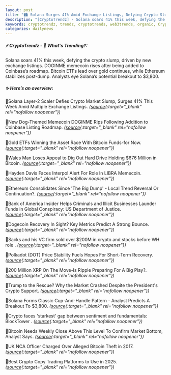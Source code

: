 ```yaml
---
layout: post
title: "🏙️ Solana Surges 41% Amid Exchange Listings, Defying Crypto Slump"
description: "[CryptoTrendz] - Solana soars 41% this week, defying the crypto slump, driven by new exchange listings. DOGINME memecoin rises after being added to Coinbase’s roadmap. Bitcoin ETFs lead over gold continues, while Ethereum stabilizes post-dump. Analysts eye Solana’s potential breakout to $3,800."
keywords: cryptotrendz, trendz, cryptotrends, web3trends, organic, Crypto, Bitcoin, Listing, Analyst, Memecoin, Market, XRP, Trading
categories: dailynews
---
```


##### ⚡ CryptoTrendz - 📌 *What's Trending?:*

Solana soars 41% this week, defying the crypto slump, driven by new exchange listings. DOGINME memecoin rises after being added to Coinbase’s roadmap. Bitcoin ETFs lead over gold continues, while Ethereum stabilizes post-dump. Analysts eye Solana’s potential breakout to $3,800.

##### ✨ *Here’s an overview:*


🔹Solana Layer-2 Scaler Defies Crypto Market Slump, Surges 41% This Week Amid Multiple Exchange Listings. *([source](https://s.avyag.com/j83p){:target="_blank" rel="nofollow noopener"})*

🔹New Dog-Themed Memecoin DOGINME Rips Following Addition to Coinbase Listing Roadmap. *([source](https://s.avyag.com/s1l1){:target="_blank" rel="nofollow noopener"})*

🔹Gold ETFs Winning the Asset Race With Bitcoin Funds-for Now. *([source](https://s.avyag.com/o79s){:target="_blank" rel="nofollow noopener"})*

🔹Wales Man Loses Appeal to Dig Out Hard Drive Holding $676 Million in Bitcoin. *([source](https://s.avyag.com/r36v){:target="_blank" rel="nofollow noopener"})*

🔹Hayden Davis Faces Interpol Alert For Role In LIBRA Memecoin. *([source](https://s.avyag.com/dha8){:target="_blank" rel="nofollow noopener"})*

🔹Ethereum Consolidates Since 'The Big Dump' - Local Trend Reversal Or Continuation?. *([source](https://s.avyag.com/p6uf){:target="_blank" rel="nofollow noopener"})*

🔹Bank of America Insider Helps Criminals and Illicit Businesses Launder Funds in Global Conspiracy: US Department of Justice. *([source](https://s.avyag.com/4zf4){:target="_blank" rel="nofollow noopener"})*

🔹Dogecoin Recovery In Sight? Key Metrics Predict A Strong Bounce. *([source](https://s.avyag.com/eoj0){:target="_blank" rel="nofollow noopener"})*

🔹Sacks and his VC firm sold over $200M in crypto and stocks before WH role . *([source](https://s.avyag.com/utlo){:target="_blank" rel="nofollow noopener"})*

🔹Polkadot (DOT) Price Stability Fuels Hopes For Short-Term Recovery. *([source](https://s.avyag.com/tvy8){:target="_blank" rel="nofollow noopener"})*

🔹200 Million XRP On The Move-Is Ripple Preparing For A Big Play?. *([source](https://s.avyag.com/hj8t){:target="_blank" rel="nofollow noopener"})*

🔹Trump to the Rescue? Why the Market Crashed Despite the President's Crypto Support. *([source](https://s.avyag.com/co1y){:target="_blank" rel="nofollow noopener"})*

🔹Solana Forms Classic Cup-And-Handle Pattern - Analyst Predicts A Breakout To $3,800. *([source](https://s.avyag.com/q02k){:target="_blank" rel="nofollow noopener"})*

🔹Crypto faces 'starkest' gap between sentiment and fundamentals: BlockTower . *([source](https://s.avyag.com/bdrd){:target="_blank" rel="nofollow noopener"})*

🔹Bitcoin Needs Weekly Close Above This Level To Confirm Market Bottom, Analyst Says. *([source](https://s.avyag.com/oofk){:target="_blank" rel="nofollow noopener"})*

🔹UK NCA Officer Charged Over Alleged Bitcoin Theft in 2017. *([source](https://s.avyag.com/iey0){:target="_blank" rel="nofollow noopener"})*

🔹Best Crypto Copy Trading Platforms to Use in 2025. *([source](https://s.avyag.com/lvco){:target="_blank" rel="nofollow noopener"})*

